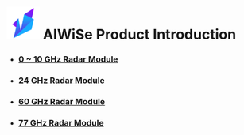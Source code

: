 
#  <img src="https://raw.githubusercontent.com/DeepWiSe888/AIWiSeDoc/main/img/AIWISE.png" width="66" height="66"/>  AIWiSe Product Introduction

* ### [0 ~ 10 GHz Radar Module](https://deepwise888.github.io/AIWiSeDoc//product/0~10g.html)
* ### [24 GHz Radar Module](https://deepwise888.github.io/AIWiSeDoc//product/24g.html)
* ### [60 GHz Radar Module](https://deepwise888.github.io/AIWiSeDoc//product/60g.html)
* ### [77 GHz Radar Module](https://deepwise888.github.io/AIWiSeDoc//product/77g.html)
